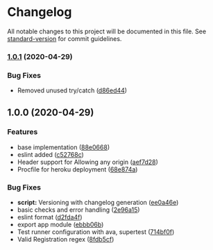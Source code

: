 # Changelog

All notable changes to this project will be documented in this file. See [standard-version](https://github.com/conventional-changelog/standard-version) for commit guidelines.

### [1.0.1](https://github.com/nikhilnagaraju/kar-traffic-fines/compare/v1.0.0...v1.0.1) (2020-04-29)


### Bug Fixes

* Removed unused try/catch ([d86ed44](https://github.com/nikhilnagaraju/kar-traffic-fines/commit/d86ed440b95076887e4243dd0c5801ebeade7c5a))

## 1.0.0 (2020-04-29)


### Features

* base implementation ([88e0668](https://github.com/nikhilnagaraju/kar-traffic-fines/commit/88e0668216ed151db893185b7b765be88f19b5a3))
* eslint added ([c52768c](https://github.com/nikhilnagaraju/kar-traffic-fines/commit/c52768c9b6a771f4d057c2a43d6a6d9284fbf6d1))
* Header support for Allowing any origin ([aef7d28](https://github.com/nikhilnagaraju/kar-traffic-fines/commit/aef7d28593e4faf9a3218e1b07e8801fe65d089d))
* Procfile for heroku deployment ([68e874a](https://github.com/nikhilnagaraju/kar-traffic-fines/commit/68e874a5b0ba272ecdd0b47b8940248d740338f7))


### Bug Fixes

* **script:** Versioning with changelog generation ([ee0a46e](https://github.com/nikhilnagaraju/kar-traffic-fines/commit/ee0a46e0e53d0ac5d1055be86062cc697129f626))
* basic checks and error handling ([2e96a15](https://github.com/nikhilnagaraju/kar-traffic-fines/commit/2e96a153c6c7b0255bdf0a134067b21cb52a786d))
* eslint format ([d2fda4f](https://github.com/nikhilnagaraju/kar-traffic-fines/commit/d2fda4f8d4ceac14057664133b638a17bab86675))
* export app module ([ebbb06b](https://github.com/nikhilnagaraju/kar-traffic-fines/commit/ebbb06bcb0aff4e73f385ff5e2ac499c8b848b8a))
* Test runner configuration with ava, supertest ([714bf0f](https://github.com/nikhilnagaraju/kar-traffic-fines/commit/714bf0fd5d5c1cdf843eab7958e807da55b7152a))
* Valid Registration regex ([8fdb5cf](https://github.com/nikhilnagaraju/kar-traffic-fines/commit/8fdb5cf1d1ab4b4f1d4a85ebfea298289043d5a4))
